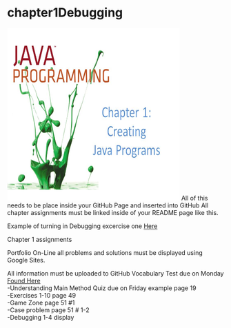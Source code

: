 # chapter1Debugging
<img src = "javaChapter1.JPG" height = "400" width= "400">
All of this needs to be place inside your GitHub Page and inserted into GitHub
All chapter assignments must be linked inside of your README page like this.

Example of turning in Debugging excercise one <a href= https://github.com/WestJavaClass/chapter1/blob/master/FixDebugOne1.java> Here </a>

Chapter 1 assignments

Portfolio On-Line all problems and solutions must be displayed using Google Sites. 



All information must be uploaded to GitHub
Vocabulary Test due on Monday <a href=https://github.com/WestJavaClass/chapter1/blob/master/JavaChapter1Vocab.txt>Found Here</a>
<br>
-Understanding Main Method Quiz due on Friday example page 19 <br>
-Exercises 1-10 page 49<br>
-Game Zone page 51 #1 <br>
-Case problem page 51 # 1-2 <br>
-Debugging 1-4 display
